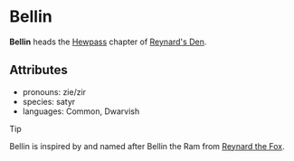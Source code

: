 # Bellin

**Bellin** heads the [Hewpass](../hewpass.md) chapter of [Reynard's Den](../../../organizations/reynards-den).

## Attributes

- pronouns: zie/zir
- species: satyr
- languages: Common, Dwarvish

> [!TIP]
> Bellin is inspired by and named after Bellin the Ram from [Reynard the Fox](https://en.wikipedia.org/wiki/Reynard_the_Fox).
